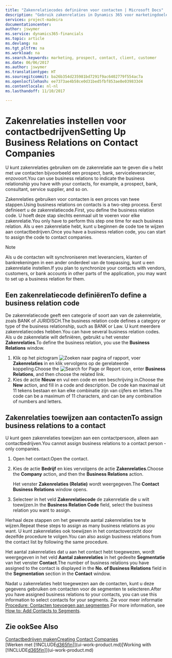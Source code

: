 ```yaml
---
title: "Zakenrelatiecodes definiëren voor contacten | Microsoft Docs"
description: "Gebruik zakenrelaties in Dynamics 365 voor marketingdoeleinden en om uw zakenrelaties met uw prospects, cliënten en klanten aan te geven, bijvoorbeeld een bank- of serviceleverancier."
services: project-madeira
documentationcenter: 
author: jswymer
ms.service: dynamics365-financials
ms.topic: article
ms.devlang: na
ms.tgt_pltfrm: na
ms.workload: na
ms.search.keywords: marketing, prospect, contact, client, customer
ms.date: 06/06/2017
ms.author: jswymer
ms.translationtype: HT
ms.sourcegitcommit: ba26b354d235981bd7291f9ac6402779f554ac7a
ms.openlocfilehash: ee7373ae4b58ce0d31bed5fbf853ae8e039833d4
ms.contentlocale: nl-nl
ms.lasthandoff: 11/10/2017

---
```

# <a name="setting-up-business-relations-on-contact-companies"></a><span data-ttu-id="6eb2f-103">Zakenrelaties instellen voor contactbedrijven</span><span class="sxs-lookup"><span data-stu-id="6eb2f-103">Setting Up Business Relations on Contact Companies</span></span>
<span data-ttu-id="6eb2f-104">U kunt zakenrelaties gebruiken om de zakenrelatie aan te geven die u hebt met uw contacten bijvoorbeeld een prospect, bank, serviceleverancier, enzovoort.</span><span class="sxs-lookup"><span data-stu-id="6eb2f-104">You can use business relations to indicate the business relationship you have with your contacts, for example, a prospect, bank, consultant, service supplier, and so on.</span></span>

<span data-ttu-id="6eb2f-105">Zakenrelaties gebruiken voor contacten is een proces van twee stappen.</span><span class="sxs-lookup"><span data-stu-id="6eb2f-105">Using business relations on contacts is a two-step process.</span></span> <span data-ttu-id="6eb2f-106">Eerst definieert u de zakenrelatiecode.</span><span class="sxs-lookup"><span data-stu-id="6eb2f-106">First, you define the business relation code.</span></span> <span data-ttu-id="6eb2f-107">U hoeft deze stap slechts eenmaal uit te voeren voor elke zakenrelatie.</span><span class="sxs-lookup"><span data-stu-id="6eb2f-107">You only have to perform this step one time for each business relation.</span></span> <span data-ttu-id="6eb2f-108">Als u een zakenrelatie hebt, kunt u beginnen de code toe te wijzen aan contactbedrijven.</span><span class="sxs-lookup"><span data-stu-id="6eb2f-108">Once you have a business relation code, you can start to assign the code to contact companies.</span></span>

> [!NOTE]  
>   <span data-ttu-id="6eb2f-109">Als u de contacten wilt synchroniseren met leveranciers, klanten of bankrekeningen in een ander onderdeel van de toepassing, kunt u een zakenrelatie instellen.</span><span class="sxs-lookup"><span data-stu-id="6eb2f-109">If you plan to synchronize your contacts with vendors, customers, or bank accounts in other parts of the application, you may want to set up a business relation for them.</span></span>

## <a name="to-define-a-business-relation-code"></a><span data-ttu-id="6eb2f-110">Een zakenrelatiecode definiëren</span><span class="sxs-lookup"><span data-stu-id="6eb2f-110">To define a business relation code</span></span>
<span data-ttu-id="6eb2f-111">De zakenrelatiecode geeft een categorie of soort aan van de zakenrelatie, zoals BANK of JURIDISCH.</span><span class="sxs-lookup"><span data-stu-id="6eb2f-111">The business relation code defines a category or type of the business relationship, such as BANK or Law.</span></span> <span data-ttu-id="6eb2f-112">U kunt meerdere zakenrelatiecodes hebben.</span><span class="sxs-lookup"><span data-stu-id="6eb2f-112">You can have several business relation codes.</span></span> <span data-ttu-id="6eb2f-113">Als u de zakenrelatie wilt definiëren, gebruikt u het venster **Zakenrelaties**.</span><span class="sxs-lookup"><span data-stu-id="6eb2f-113">To define the business relation, you use the **Business Relations** window.</span></span>

1. <span data-ttu-id="6eb2f-114">Klik op het pictogram ![Zoeken naar pagina of rapport](media/ui-search/search_small.png "pictogram Zoeken naar pagina of rapport"), voer **Zakenrelaties** in en klik vervolgens op de gerelateerde koppeling.</span><span class="sxs-lookup"><span data-stu-id="6eb2f-114">Choose the ![Search for Page or Report](media/ui-search/search_small.png "Search for Page or Report icon") icon, enter **Business Relations**, and then choose the related link.</span></span>
2. <span data-ttu-id="6eb2f-115">Kies de actie **Nieuw** en vul een code en een beschrijving in.</span><span class="sxs-lookup"><span data-stu-id="6eb2f-115">Choose the **New** action, and fill in a code and description.</span></span> <span data-ttu-id="6eb2f-116">De code kan maximaal uit 11 tekens bestaan en kan elke combinatie zijn van cijfers en letters.</span><span class="sxs-lookup"><span data-stu-id="6eb2f-116">The code can be a maximum of 11 characters, and can be any combination of numbers and letters.</span></span>

## <a name="AssignBusRelContact"></a> <span data-ttu-id="6eb2f-117">Zakenrelaties toewijzen aan contacten</span><span class="sxs-lookup"><span data-stu-id="6eb2f-117">To assign business relations to a contact</span></span>
<span data-ttu-id="6eb2f-118">U kunt geen zakenrelaties toewijzen aan een contactpersoon, alleen aan contactbedrijven.</span><span class="sxs-lookup"><span data-stu-id="6eb2f-118">You cannot assign business relations to a contact person - only companies.</span></span>

1. <span data-ttu-id="6eb2f-119">Open het contact.</span><span class="sxs-lookup"><span data-stu-id="6eb2f-119">Open the contact.</span></span>
2. <span data-ttu-id="6eb2f-120">Kies de actie **Bedrijf** en kies vervolgens de actie **Zakenrelaties**.</span><span class="sxs-lookup"><span data-stu-id="6eb2f-120">Choose the **Company** action, and then the **Business Relations** action.</span></span>

    <span data-ttu-id="6eb2f-121">Het venster **Zakenrelaties (Relatie)** wordt weergegeven.</span><span class="sxs-lookup"><span data-stu-id="6eb2f-121">The **Contact Business Relations** window opens.</span></span>
3. <span data-ttu-id="6eb2f-122">Selecteer in het veld **Zakenrelatiecode** de zakenrelatie die u wilt toewijzen.</span><span class="sxs-lookup"><span data-stu-id="6eb2f-122">In the **Business Relation Code** field, select the business relation you want to assign.</span></span>

<span data-ttu-id="6eb2f-123">Herhaal deze stappen om het gewenste aantal zakenrelaties toe te wijzen.</span><span class="sxs-lookup"><span data-stu-id="6eb2f-123">Repeat these steps to assign as many business relations as you want.</span></span> <span data-ttu-id="6eb2f-124">U kunt zakenrelaties ook toewijzen in het contactoverzicht door dezelfde procedure te volgen.</span><span class="sxs-lookup"><span data-stu-id="6eb2f-124">You can also assign business relations from the contact list by following the same procedure.</span></span>

<span data-ttu-id="6eb2f-125">Het aantal zakenrelaties dat u aan het contact hebt toegewezen, wordt weergegeven in het veld **Aantal zakenrelaties** in het gedeelte **Segmentatie** van het venster **Contact**.</span><span class="sxs-lookup"><span data-stu-id="6eb2f-125">The number of business relations you have assigned to the contact is displayed in the **No. of Business Relations** field in the **Segmentation** section in the **Contact** window.</span></span>

<span data-ttu-id="6eb2f-126">Nadat u zakenrelaties hebt toegewezen aan de contacten, kunt u deze gegevens gebruiken om contacten voor de segmenten te selecteren.</span><span class="sxs-lookup"><span data-stu-id="6eb2f-126">After you have assigned business relations to your contacts, you can use this information to select contacts for your segments.</span></span> <span data-ttu-id="6eb2f-127">Zie voor meer informatie [Procedure: Contacten toevoegen aan segmenten](marketing-add-contact-segment.md).</span><span class="sxs-lookup"><span data-stu-id="6eb2f-127">For more information, see [How to: Add Contacts to Segments](marketing-add-contact-segment.md).</span></span>

## <a name="see-also"></a><span data-ttu-id="6eb2f-128">Zie ook</span><span class="sxs-lookup"><span data-stu-id="6eb2f-128">See Also</span></span>
[<span data-ttu-id="6eb2f-129">Contactbedrijven maken</span><span class="sxs-lookup"><span data-stu-id="6eb2f-129">Creating Contact Companies</span></span>](marketing-create-contact-companies.md)  
<span data-ttu-id="6eb2f-130">[Werken met [!INCLUDE[d365fin](includes/d365fin_md.md)]](ui-work-product.md)</span><span class="sxs-lookup"><span data-stu-id="6eb2f-130">[Working with [!INCLUDE[d365fin](includes/d365fin_md.md)]](ui-work-product.md)</span></span>

